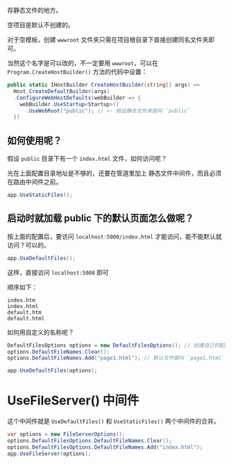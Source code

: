 存静态文件的地方。

空项目是默认不创建的。

对于空模板，创建 `wwwroot` 文件夹只需在项目根目录下直接创建同名文件夹即可。

当然这个名字是可以改的，不一定要用 `wwwroot`，可以在 `Program.CreateHostBuilder()` 方法的代码中设置：

``` C#
public static IHostBuilder CreateHostBuilder(string[] args) =>
  Host.CreateDefaultBuilder(args)
  .ConfigureWebHostDefaults(webBuilder => {
    webBuilder.UseStartup<Startup>()
      .UseWebRoot("public"); // <- 假设静态文件夹就叫 `public`
  })
```



## 如何使用呢？

假设 `public` 目录下有一个 `index.html` 文件，如何访问呢？

光在上面配置目录地址是不够的，还要在管道里加上 静态文件中间件，而且必须在路由中间件之前。

``` C#
app.UseStaticFiles();
```



## 启动时就加载 public 下的默认页面怎么做呢？

按上面的配置后，要访问 `localhost:5000/index.html` 才能访问，能不能默认就访问？可以的。

``` C#
app.UseDefaultFiles();
```

这样，直接访问 `localhost:5000` 即可

顺序如下：

```
index.htm
index.html
default.htm
default.html
```

如何用自定义的名称呢？

``` C#
DefaultFilesOptions options = new DefaultFilesOptions(); // 创建自己的配置
options.DefaultFileNames.Clear();
options.DefaultFileNames.Add("page1.html"); // 默认文件就叫 `page1.html`

app.UseDefaultFiles(options);
```



# UseFileServer() 中间件

这个中间件就是 `UseDefaultFiles()` 和 `UseStaticFiles()` 两个中间件的合并。

``` C#
var options = new FileServerOptions();
options.DefaultFilesOptions.DefaultFileNames.Clear();
options.DefaultFilesOptions.DefaultFileNames.Add("index.html");
app.UseFileServer(options);
```

